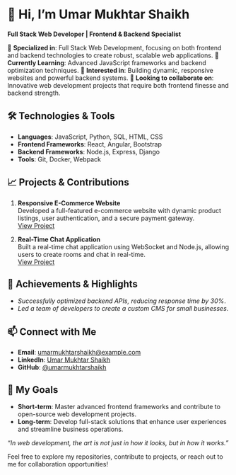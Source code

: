 # 👋 Hi, I’m Umar Mukhtar Shaikh
**Full Stack Web Developer | Frontend & Backend Specialist**

🌟 **Specialized in**: Full Stack Web Development, focusing on both frontend and backend technologies to create robust, scalable web applications.
🌱 **Currently Learning**: Advanced JavaScript frameworks and backend optimization techniques.
👀 **Interested in**: Building dynamic, responsive websites and powerful backend systems.
💞️ **Looking to collaborate on**: Innovative web development projects that require both frontend finesse and backend strength.

## 🛠️ Technologies & Tools
- **Languages**: JavaScript, Python, SQL, HTML, CSS
- **Frontend Frameworks**: React, Angular, Bootstrap
- **Backend Frameworks**: Node.js, Express, Django
- **Tools**: Git, Docker, Webpack

## 📈 Projects & Contributions
1. **Responsive E-Commerce Website**  
   Developed a full-featured e-commerce website with dynamic product listings, user authentication, and a secure payment gateway.  
   [View Project](#)

2. **Real-Time Chat Application**  
   Built a real-time chat application using WebSocket and Node.js, allowing users to create rooms and chat in real-time.  
   [View Project](#)

## 🌟 Achievements & Highlights
- *Successfully optimized backend APIs, reducing response time by 30%*.
- *Led a team of developers to create a custom CMS for small businesses*.

## 📫 Connect with Me
- **Email**: umarmukhtarshaikh@example.com
- **LinkedIn**: [Umar Mukhtar Shaikh](#)
- **GitHub**: [@umarmukhtarshaikh](https://github.com/umarmukhtarshaikh)

## 🎯 My Goals
- **Short-term**: Master advanced frontend frameworks and contribute to open-source web development projects.
- **Long-term**: Develop full-stack solutions that enhance user experiences and streamline business operations.

*“In web development, the art is not just in how it looks, but in how it works.”*

Feel free to explore my repositories, contribute to projects, or reach out to me for collaboration opportunities!
